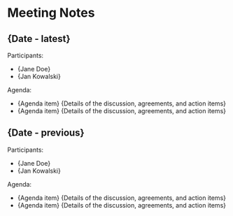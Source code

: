 # Meeting Notes

## {Date - latest}

Participants:
* {Jane Doe}
* {Jan Kowalski}

Agenda:
* {Agenda item}
    {Details of the discussion, agreements, and action items}
* {Agenda item}
    {Details of the discussion, agreements, and action items}

## {Date - previous}

Participants:
* {Jane Doe}
* {Jan Kowalski}

Agenda:
* {Agenda item}
    {Details of the discussion, agreements, and action items}
* {Agenda item}
    {Details of the discussion, agreements, and action items}

